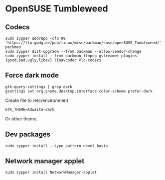 # OpenSUSE Tumbleweed

## Codecs

```console
sudo zypper addrepo -cfp 99 'https://ftp.gwdg.de/pub/linux/misc/packman/suse/openSUSE_Tumbleweed/' packman
sudo zypper dist-upgrade --from packman --allow-vendor-change
sudo zypper install --from packman ffmpeg gstreamer-plugins-{good,bad,ugly,libav} libavcodec vlc-codecs
```

## Force dark mode

```console
gtk-query-settings | grep dark
gsettings set org.gnome.desktop.interface color-scheme prefer-dark
```

Create file to /etc/environment

```text
GTK_THEME=Adwaita-dark
```

Or other theme.

## Dev packages

```console
sudo zypper install --type pattern devel_basis
```

## Network manager applet

```console
sudo zypper install NetworkManager-applet
```
